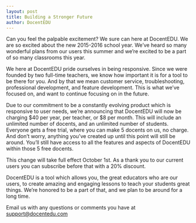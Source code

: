 ```yaml
---
layout: post
title: Building a Stronger Future
author: DocentEDU
---
```

Can you feel the palpable excitement? We sure can here at DocentEDU. We are so excited about the new 2015-2016 school year. We’ve heard so many wonderful plans from our users this summer and we’re excited to be a part of so many classrooms this year.

We here at DocentEDU pride ourselves in being responsive. Since we were founded by two full-time teachers, we know how important it is for a tool to be there for you. And by that we mean customer service, troubleshooting, professional development, and feature development. This is what we’ve focused on, and want to continue focusing on in the future. 

Due to our commitment to be a constantly evolving product which is responsive to user needs, we’re announcing that DocentEDU will now be charging $40 per year, per teacher, or $8 per month. This will include an unlimited number of docents, and an unlimited number of students. Everyone gets a free trial, where you can make 5 docents on us, no charge. And don’t worry, anything you’ve created up until this point will still be around. You’ll still have access to all the features and aspects of DocentEDU within those 5 free docents.

This change will take full effect October 1st.  As a thank you to our current users you can subscribe before that with a 20% discount.

DocentEDU is a tool which allows you, the great educators who are our users, to create amazing and engaging lessons to teach your students great things. We’re honored to be a part of that, and we plan to be around for a long time.

Email us with any questions or comments you have at [support@docentedu.com](mailto:support@docentedu.com)

